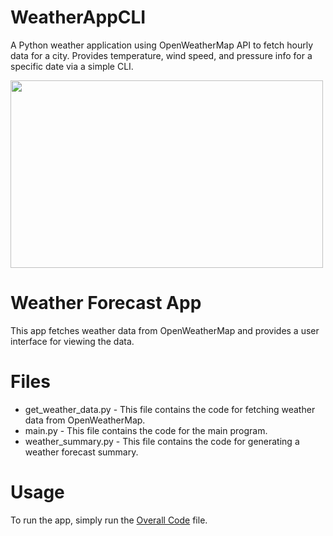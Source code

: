 # WeatherAppCLI
A Python weather application using OpenWeatherMap API to fetch hourly data for a city. Provides temperature, wind speed, and pressure info for a specific date via a simple CLI.

<img src="https://github.com/Riyazahamed2003/WeatherAppCLI/assets/118614045/30d623fd-776f-475a-bb41-9a11fd65ace6" width="500" height="300">

# Weather Forecast App
This app fetches weather data from OpenWeatherMap and provides a user interface for viewing the data.

# Files
- get_weather_data.py - This file contains the code for fetching weather data from OpenWeatherMap.
- main.py - This file contains the code for the main program.
- weather_summary.py - This file contains the code for generating a weather forecast summary.

# Usage
To run the app, simply run the [Overall Code](https://github.com/Riyazahamed2003/WeatherAppCLI/blob/main/Overall%20code%20implementation) file.
